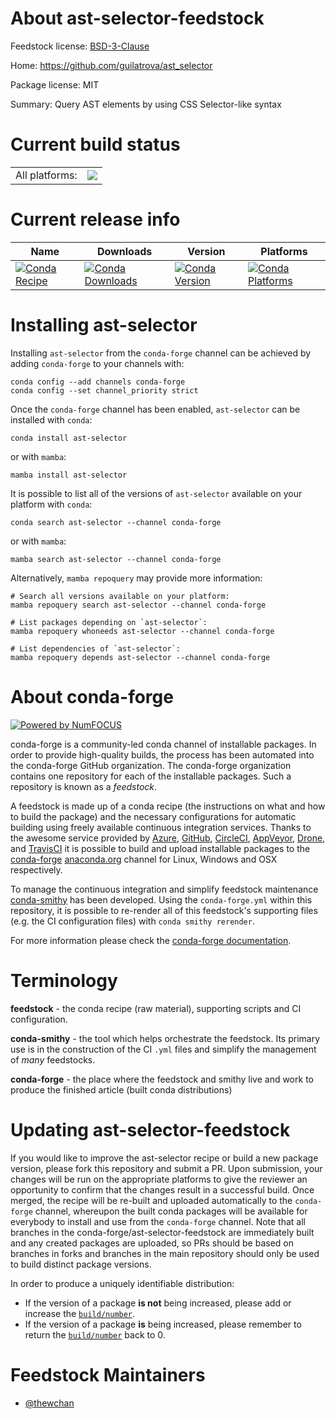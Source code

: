About ast-selector-feedstock
============================

Feedstock license: [BSD-3-Clause](https://github.com/conda-forge/ast-selector-feedstock/blob/main/LICENSE.txt)

Home: https://github.com/guilatrova/ast_selector

Package license: MIT

Summary: Query AST elements by using CSS Selector-like syntax

Current build status
====================


<table><tr><td>All platforms:</td>
    <td>
      <a href="https://dev.azure.com/conda-forge/feedstock-builds/_build/latest?definitionId=16792&branchName=main">
        <img src="https://dev.azure.com/conda-forge/feedstock-builds/_apis/build/status/ast-selector-feedstock?branchName=main">
      </a>
    </td>
  </tr>
</table>

Current release info
====================

| Name | Downloads | Version | Platforms |
| --- | --- | --- | --- |
| [![Conda Recipe](https://img.shields.io/badge/recipe-ast--selector-green.svg)](https://anaconda.org/conda-forge/ast-selector) | [![Conda Downloads](https://img.shields.io/conda/dn/conda-forge/ast-selector.svg)](https://anaconda.org/conda-forge/ast-selector) | [![Conda Version](https://img.shields.io/conda/vn/conda-forge/ast-selector.svg)](https://anaconda.org/conda-forge/ast-selector) | [![Conda Platforms](https://img.shields.io/conda/pn/conda-forge/ast-selector.svg)](https://anaconda.org/conda-forge/ast-selector) |

Installing ast-selector
=======================

Installing `ast-selector` from the `conda-forge` channel can be achieved by adding `conda-forge` to your channels with:

```
conda config --add channels conda-forge
conda config --set channel_priority strict
```

Once the `conda-forge` channel has been enabled, `ast-selector` can be installed with `conda`:

```
conda install ast-selector
```

or with `mamba`:

```
mamba install ast-selector
```

It is possible to list all of the versions of `ast-selector` available on your platform with `conda`:

```
conda search ast-selector --channel conda-forge
```

or with `mamba`:

```
mamba search ast-selector --channel conda-forge
```

Alternatively, `mamba repoquery` may provide more information:

```
# Search all versions available on your platform:
mamba repoquery search ast-selector --channel conda-forge

# List packages depending on `ast-selector`:
mamba repoquery whoneeds ast-selector --channel conda-forge

# List dependencies of `ast-selector`:
mamba repoquery depends ast-selector --channel conda-forge
```


About conda-forge
=================

[![Powered by
NumFOCUS](https://img.shields.io/badge/powered%20by-NumFOCUS-orange.svg?style=flat&colorA=E1523D&colorB=007D8A)](https://numfocus.org)

conda-forge is a community-led conda channel of installable packages.
In order to provide high-quality builds, the process has been automated into the
conda-forge GitHub organization. The conda-forge organization contains one repository
for each of the installable packages. Such a repository is known as a *feedstock*.

A feedstock is made up of a conda recipe (the instructions on what and how to build
the package) and the necessary configurations for automatic building using freely
available continuous integration services. Thanks to the awesome service provided by
[Azure](https://azure.microsoft.com/en-us/services/devops/), [GitHub](https://github.com/),
[CircleCI](https://circleci.com/), [AppVeyor](https://www.appveyor.com/),
[Drone](https://cloud.drone.io/welcome), and [TravisCI](https://travis-ci.com/)
it is possible to build and upload installable packages to the
[conda-forge](https://anaconda.org/conda-forge) [anaconda.org](https://anaconda.org/)
channel for Linux, Windows and OSX respectively.

To manage the continuous integration and simplify feedstock maintenance
[conda-smithy](https://github.com/conda-forge/conda-smithy) has been developed.
Using the ``conda-forge.yml`` within this repository, it is possible to re-render all of
this feedstock's supporting files (e.g. the CI configuration files) with ``conda smithy rerender``.

For more information please check the [conda-forge documentation](https://conda-forge.org/docs/).

Terminology
===========

**feedstock** - the conda recipe (raw material), supporting scripts and CI configuration.

**conda-smithy** - the tool which helps orchestrate the feedstock.
                   Its primary use is in the construction of the CI ``.yml`` files
                   and simplify the management of *many* feedstocks.

**conda-forge** - the place where the feedstock and smithy live and work to
                  produce the finished article (built conda distributions)


Updating ast-selector-feedstock
===============================

If you would like to improve the ast-selector recipe or build a new
package version, please fork this repository and submit a PR. Upon submission,
your changes will be run on the appropriate platforms to give the reviewer an
opportunity to confirm that the changes result in a successful build. Once
merged, the recipe will be re-built and uploaded automatically to the
`conda-forge` channel, whereupon the built conda packages will be available for
everybody to install and use from the `conda-forge` channel.
Note that all branches in the conda-forge/ast-selector-feedstock are
immediately built and any created packages are uploaded, so PRs should be based
on branches in forks and branches in the main repository should only be used to
build distinct package versions.

In order to produce a uniquely identifiable distribution:
 * If the version of a package **is not** being increased, please add or increase
   the [``build/number``](https://docs.conda.io/projects/conda-build/en/latest/resources/define-metadata.html#build-number-and-string).
 * If the version of a package **is** being increased, please remember to return
   the [``build/number``](https://docs.conda.io/projects/conda-build/en/latest/resources/define-metadata.html#build-number-and-string)
   back to 0.

Feedstock Maintainers
=====================

* [@thewchan](https://github.com/thewchan/)

